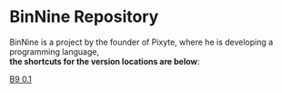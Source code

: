 # BinNine Repository  
BinNine is a project by the founder of Pixyte, where he is developing a programming language,  
**the shortcuts for the version locations are below**:  
  
[B9 0.1](https://github.com/Pixyte/BinNine/tree/main/B9%20Interpreter/B9%200.1)  
